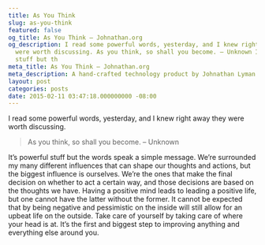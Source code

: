 ```yaml
---
title: As You Think
slug: as-you-think
featured: false
og_title: As You Think – Johnathan.org
og_description: I read some powerful words, yesterday, and I knew right away they
  were worth discussing. As you think, so shall you become. – Unknown It’s powerful
  stuff but th
meta_title: As You Think – Johnathan.org
meta_description: A hand-crafted technology product by Johnathan Lyman
layout: post
categories: posts
date: 2015-02-11 03:47:18.000000000 -08:00
---
```


I read some powerful words, yesterday, and I knew right away they were worth discussing.

>  As you think, so shall you become.
> – Unknown

It’s powerful stuff but the words speak a simple message. We’re surrounded my many different influences that can shape our thoughts and actions, but the biggest influence is ourselves. We’re the ones that make the final decision on whether to act a certain way, and those decisions are based on the thoughts we have. Having a positive mind leads to leading a positive life, but one cannot have the latter without the former. It cannot be expected that by being negative and pessimistic on the inside will still allow for an upbeat life on the outside. Take care of yourself by taking care of where your head is at. It’s the first and biggest step to improving anything and everything else around you.

